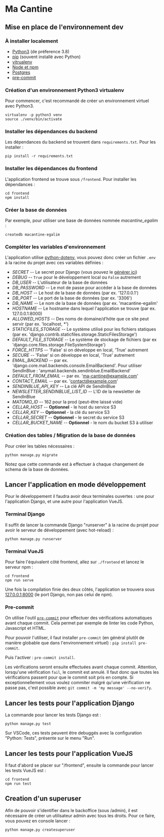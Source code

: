 # Ma Cantine

## Mise en place de l'environnement dev

### À installer localement
- [Python3](https://www.python.org/downloads/) (de préference 3.8)
- [pip](https://pip.pypa.io/en/stable/installing/) (souvent installé avec Python)
- [vitrualenv](https://virtualenv.pypa.io/en/stable/installation.html)
- [Node et npm](https://nodejs.org/en/download/)
- [Postgres](https://www.postgresql.org/download/)
- [pre-commit](https://pypi.org/project/pre-commit/)

### Création d'un environnement Python3 virtualenv

Pour commencer, c'est recommandé de créer un environnement virtuel avec Python3.

```
virtualenv -p python3 venv
source ./venv/bin/activate
```

### Installer les dépendances du backend

Les dépendances du backend se trouvent dans ```requirements.txt```. Pour les installer :

```
pip install -r requirements.txt
```

### Installer les dépendances du frontend

L'application frontend se trouve sous `/frontend`. Pour installer les dépendances :

```
cd frontend
npm install
```

### Créer la base de données

Par exemple, pour utiliser une base de données nommée *macantine_egalim* :

```
createdb macantine-egalim
```

### Compléter les variables d'environnement

L'application utilise [python-dotenv](https://pypi.org/project/python-dotenv/), vous pouvez donc créer un fichier `.env` à la racine du projet avec ces variables définies :

- *SECRET*  --  Le secret pour Django (vous pouvez le [générer ici](https://djecrety.ir/))
- *DEBUG*  --  `True` pour le développement local ou `False` autrement
- *DB_USER*  --  L'utilisateur de la base de données
- *DB_PASSWORD*  --  Le mot de passe pour accéder à la base de données
- *DB_HOST*  --  Le host de la base de données (par ex. '127.0.0.1')
- *DB_PORT*  --  Le port de la base de données (par ex. '3306')
- *DB_NAME*  --  Le nom de la base de données (par ex. 'macantine-egalim'
- *HOSTNAME*  --  Le hostname dans lequel l'application se trouve (par ex. 127.0.0.1:8000)
- *ALLOWED_HOSTS*  --  Des noms de domaine/d’hôte que ce site peut servir (par ex. 'localhost, *')
- *STATICFILES_STORAGE*  --  Le système utilisé pour les fichiers statiques (par ex. 'django.contrib.staticfiles.storage.StaticFilesStorage')
- *DEFAULT_FILE_STORAGE*  --  Le système de stockage de fichiers (par ex 'django.core.files.storage.FileSystemStorage')
- *FORCE_HTTPS*  --  'False' si on développe en local, 'True' autrement
- *SECURE*  --  'False' si on développe en local, 'True' autrement
- *EMAIL_BACKEND*  --  par ex. 'django.core.mail.backends.console.EmailBackend'. Pour utiliser SendInBlue : 'anymail.backends.sendinblue.EmailBackend'
- *DEFAULT_FROM_EMAIL*  --  par ex. 'ma-cantine@example.com'
- *CONTACT_EMAIL*  --  par ex. 'contact@example.com'
- *SENDINBLUE_API_KEY*  --  La clé API de SendInBlue
- *NEWSLETTER_SENDINBLUE_LIST_ID*  --  L'ID de la newsletter de SendInBlue
- *MATOMO_ID* -- 162 pour la prod (peut-être laissé vide)
- *CELLAR_HOST* -- **Optionnel** - le host du service S3
- *CELLAR_KEY* -- **Optionnel** - la clé du service S3
- *CELLAR_SECRET* -- **Optionnel** - le secret du service S3
- *CELLAR_BUCKET_NAME* -- **Optionnel** - le nom du bucket S3 à utiliser


### Création des tables / Migration de la base de données

Pour créer les tables nécessaires :

```
python manage.py migrate
```

Notez que cette commande est à effectuer à chaque changement de schema de la base de données.

## Lancer l'application en mode développement

Pour le développement il faudra avoir deux terminales ouvertes : une pour l'application Django, et une autre pour l'application VueJS.

### Terminal Django

Il suffit de lancer la commande Django "runserver" à la racine du projet pour avoir le serveur de développement (avec hot-reload) :

```
python manage.py runserver
```

### Terminal VueJS

Pour faire l'équivalent côté frontend, allez sur `./frontend` et lancez le serveur npm :

```
cd frontend
npm run serve
```

Une fois la compilation finie des deux côtés, l'application se trouvera sous [127.0.0.1:8000](127.0.0.1:8000) (le port Django, non pas celui de npm).

### Pre-commit

On utilise l'outil [`pre-commit`](https://pre-commit.com/) pour effectuer des vérifications automatiques
avant chaque commit. Cela permet par exemple de linter les code Python, Javascript et HTML.

Pour pouvoir l'utiliser, il faut installer `pre-commit` (en général plutôt de manière globable que dans
l'environnement virtuel) : `pip install pre-commit`.

Puis l'activer : `pre-commit install`.

Les vérifications seront ensuite effectuées avant chaque commit. Attention, lorsqu'une vérification `fail`,
le commit est annulé. Il faut donc que toutes les vérifications passent pour que le commit soit pris en
compte. Si exceptionnellement vous voulez commiter malgré qu'une vérification ne passe pas, c'est possible
avec `git commit -m 'my message' --no-verify`.

## Lancer les tests pour l'application Django

La commande pour lancer les tests Django est :

```
python manage.py test
```

Sur VSCode, ces tests peuvent être debuggés avec la configuration "Python: Tests", présente sur le menu "Run".

## Lancer les tests pour l'application VueJS

Il faut d'abord se placer sur "/frontend", ensuite la commande pour lancer les tests VueJS est :

```
cd frontend
npm run test
```

## Creation d'un superuser

Afin de pouvoir s'identifier dans le backoffice (sous /admin), il est nécessaire de créer un utilisateur admin avec tous les droits. Pour ce faire, vous pouvez en console lancer :

```
python manage.py createsuperuser
```
